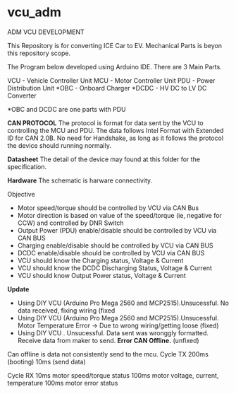 # vcu_adm
ADM VCU DEVELOPMENT

This Repository is for converting ICE Car to EV. 
Mechanical Parts is beyon this repository scope. 

The Program below developed using Arduino IDE. There are 3 Main Parts. 

VCU - Vehicle Controller Unit
MCU - Motor Controller Unit
PDU - Power Distribution Unit
*OBC - Onboard Charger
*DCDC - HV DC to LV DC Converter

*OBC and DCDC are one parts with PDU

**CAN PROTOCOL**
The protocol is format for data sent by the VCU to controlling the MCU and PDU. The data follows Intel Format with Extended ID for CAN 2.0B. 
No need for Handshake, as long as it follows the protocol the device should running normally.

**Datasheet**
The detail of the device may found at this folder for the specification. 

**Hardware**
The schematic is harware connectivity.

Objective
- Motor speed/torque should be controlled by VCU via CAN Bus
- Motor direction is based on value of the speed/torque (ie, negative for CCW) and controlled by DNR Switch
- Output Power (PDU) enable/disable should be controlled by VCU via CAN BUS
- Charging enable/disable should be controlled by VCU via CAN BUS
- DCDC enable/disable should be controlled by VCU via CAN BUS
- VCU should know the Charging status, Voltage & Current
- VCU should know the DCDC Discharging Status, Voltage & Current
- VCU should know Output Power status, Voltage & Current

**Update**
- Using DIY VCU (Arduino Pro Mega 2560 and MCP2515).Unsucessful. No data received, fixing wiring (fixed
- Using DIY VCU (Arduino Pro Mega 2560 and MCP2515).Unsucessful. Motor Temperature Error -> Due to wrong wiring/getting loose (fixed)
- Using DIY VCU . Unsucessful. Data sent was wronggly formatted. Receive data from maker to send. **Error CAN Offline.** (unfixed)

Can offline is data not consistently send to the mcu. 
Cycle TX
200ms (booting)
10ms (send data)

Cycle RX
10ms motor speed/torque status
100ms motor voltage, current, temperature
100ms motor error status
